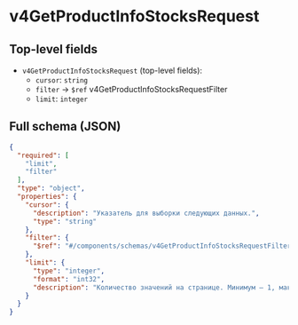 # v4GetProductInfoStocksRequest

## Top-level fields
- `v4GetProductInfoStocksRequest` (top-level fields):
  - `cursor`: `string`
  - `filter` → `$ref` v4GetProductInfoStocksRequestFilter
  - `limit`: `integer`

## Full schema (JSON)
```json
{
  "required": [
    "limit",
    "filter"
  ],
  "type": "object",
  "properties": {
    "cursor": {
      "description": "Указатель для выборки следующих данных.",
      "type": "string"
    },
    "filter": {
      "$ref": "#/components/schemas/v4GetProductInfoStocksRequestFilter"
    },
    "limit": {
      "type": "integer",
      "format": "int32",
      "description": "Количество значений на странице. Минимум — 1, максимум — 1000."
    }
  }
}
```

